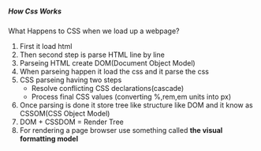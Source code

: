 ##### How Css Works 

What Happens to CSS when we load up a webpage?
1. First it load html
2. Then second step is parse HTML line by line
3. Parseing HTML create DOM(Document Object Model)
4. When parseing happen it load the css and it parse the css
5. CSS parseing having two steps
   * Resolve conflicting CSS declarations(cascade)
   * Process final CSS values (converting %,rem,em units into px)
6. Once parsing is done it store tree like structure like DOM and it know as CSSOM(CSS Object Model)
7. DOM + CSSDOM = Render Tree
8. For rendering a page browser use something called **the visual formatting model**